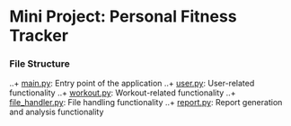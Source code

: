 # Mini Project: Personal Fitness Tracker
### File Structure
..+ [main.py](./main.py): Entry point of the application
..+ [user.py](./user.py): User-related functionality
..+ [workout.py](./workout.py): Workout-related functionality
..+ [file_handler.py](./file_hander.py): File handling functionality
..+ [report.py](./report): Report generation and analysis functionality
